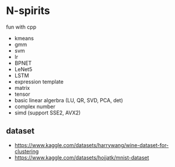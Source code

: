 # N-spirits
fun with cpp

- kmeans
- gmm
- svm
- lr
- BPNET
- LeNet5
- LSTM
- expression template
- matrix
- tensor
- basic linear algerbra (LU, QR, SVD, PCA, det)
- complex number
- simd (support SSE2, AVX2)

## dataset
- https://www.kaggle.com/datasets/harrywang/wine-dataset-for-clustering
- https://www.kaggle.com/datasets/hojjatk/mnist-dataset

